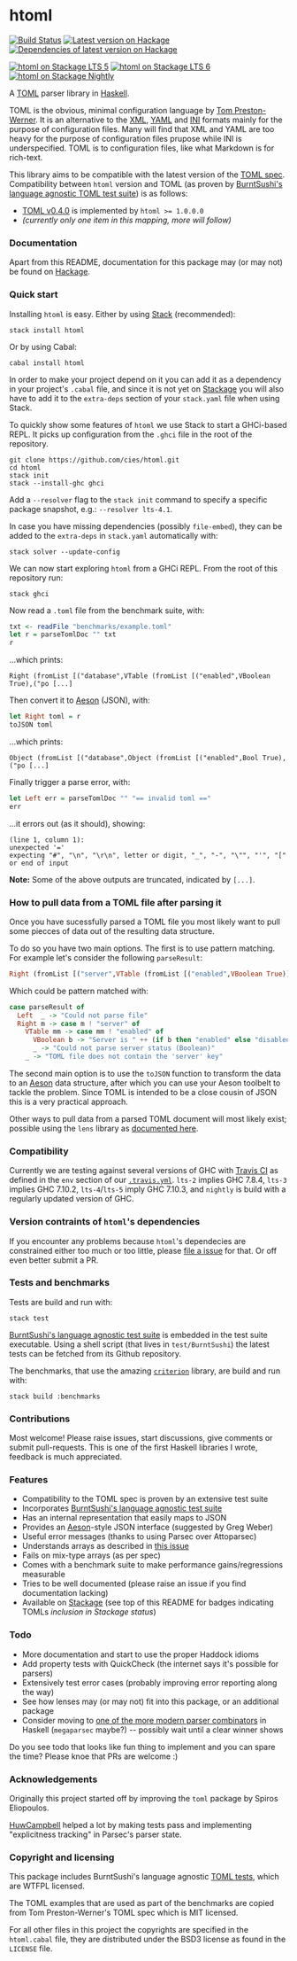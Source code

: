 htoml
=====

[![Build Status](https://travis-ci.org/cies/htoml.svg?branch=master)](https://travis-ci.org/cies/htoml)
[![Latest version on Hackage](https://img.shields.io/hackage/v/htoml.svg)](https://hackage.haskell.org/package/htoml)
[![Dependencies of latest version on Hackage](https://img.shields.io/hackage-deps/v/htoml.svg)](https://hackage.haskell.org/package/htoml)

[![htoml on Stackage LTS 5](http://stackage.org/package/htoml/badge/lts-5)](http://stackage.org/lts-5/package/htoml)
[![htoml on Stackage LTS 6](http://stackage.org/package/htoml/badge/lts-6)](http://stackage.org/lts-6/package/htoml)
[![htoml on Stackage Nightly](http://stackage.org/package/htoml/badge/nightly)](http://stackage.org/nightly/package/htoml)


A [TOML](https://github.com/mojombo/toml) parser library in
[Haskell](http://haskell-lang.org).

TOML is the obvious, minimal configuration language by
[Tom Preston-Werner](https://github.com/mojombo).
It is an alternative to the [XML](http://www.w3.org/TR/REC-xml/),
[YAML](http://www.yaml.org/spec/1.2/spec.html) and
[INI](http://en.wikipedia.org/wiki/INI_file) formats mainly for the purpose of
configuration files. Many will find that XML and YAML are too heavy for
the purpose of configuration files prupose while INI is underspecified.
TOML is to configuration files, like what Markdown is for rich-text.

This library aims to be compatible with the latest version of the
[TOML spec](https://github.com/mojombo/toml).
Compatibility between `htoml` version and TOML (as proven by
[BurntSushi's language agnostic TOML test suite](https://github.com/BurntSushi/toml-test))
is as follows:

* [TOML v0.4.0](https://github.com/toml-lang/toml/releases/tag/v0.4.0)
is implemented by  `htoml >= 1.0.0.0`
* *(currently only one item in this mapping, more will follow)*


### Documentation

Apart from this README, documentation for this package may
(or may not) be found on [Hackage](https://hackage.haskell.org/package/htoml).


### Quick start

Installing `htoml` is easy. Either by using
[Stack](http://haskellstack.org) (recommended):

    stack install htoml

Or by using Cabal:

    cabal install htoml

In order to make your project depend on it you can add it as a
dependency in your project's `.cabal` file, and since it is not
yet on [Stackage](https://www.stackage.org/) you will also have
to add it to the `extra-deps` section of your `stack.yaml` file
when using Stack.

To quickly show some features of `htoml` we use Stack to start a
GHCi-based REPL. It picks up configuration from the `.ghci` file
in the root of the repository.

    git clone https://github.com/cies/htoml.git
    cd htoml
    stack init
    stack --install-ghc ghci

Add a `--resolver` flag to the `stack init` command to specify
a specific package snapshot, e.g.: `--resolver lts-4.1`.

In case you have missing dependencies (possibly `file-embed`),
they can be added to the `extra-deps` in `stack.yaml`
automatically with:

    stack solver --update-config

We can now start exploring `htoml` from a GHCi REPL. From the
root of this repository run:

    stack ghci

Now read a `.toml` file from the benchmark suite, with:

```haskell
txt <- readFile "benchmarks/example.toml"
let r = parseTomlDoc "" txt
r
```

...which prints:

    Right (fromList [("database",VTable (fromList [("enabled",VBoolean True),("po [...]

Then convert it to [Aeson](https://hackage.haskell.org/package/aeson) (JSON), with:

```haskell
let Right toml = r
toJSON toml
```

...which prints:

    Object (fromList [("database",Object (fromList [("enabled",Bool True),("po [...]

Finally trigger a parse error, with:

```haskell
let Left err = parseTomlDoc "" "== invalid toml =="
err
```

...it errors out (as it should), showing:

    (line 1, column 1):
    unexpected '='
    expecting "#", "\n", "\r\n", letter or digit, "_", "-", "\"", "'", "[" or end of input

**Note:** Some of the above outputs are truncated, indicated by `[...]`.


### How to pull data from a TOML file after parsing it

Once you have sucessfully parsed a TOML file you most likely want to pull
some piecces of data out of the resulting data structure.

To do so you have two main options. The first is to use pattern matching.
For example let's consider the following `parseResult`:

```haskell
Right (fromList [("server",VTable (fromList [("enabled",VBoolean True)] ) )] )
```

Which could be pattern matched with:

```haskell
case parseResult of
  Left  _ -> "Could not parse file"
  Right m -> case m ! "server" of
    VTable mm -> case mm ! "enabled" of
      VBoolean b -> "Server is " ++ (if b then "enabled" else "disabled")
      _ -> "Could not parse server status (Boolean)"
    _ -> "TOML file does not contain the 'server' key"
```

The second main option is to use the `toJSON` function to transform the data
to an [Aeson](https://hackage.haskell.org/package/aeson) data structure,
after which you can use your Aeson toolbelt to tackle the problem. Since
TOML is intended to be a close cousin of JSON this is a very practical
approach.

Other ways to pull data from a parsed TOML document will most likely
exist; possible using the `lens` library as
[documented here](https://github.com/cies/htoml/issues/8).


### Compatibility

Currently we are testing against several versions of GHC with
[Travis CI](https://travis-ci.org/cies/htoml) as defined in the `env` section of our
[`.travis.yml`](https://github.com/cies/htoml/blob/master/.travis.yml).
`lts-2` implies GHC 7.8.4, `lts-3` implies GHC 7.10.2, `lts-4`/`lts-5`
imply GHC 7.10.3, and `nightly` is build with a regularly updated version of GHC.


### Version contraints of `htoml`'s dependencies

If you encounter any problems because `htoml`'s dependecies are
constrained either too much or too little, please
[file a issue](https://github.com/cies/htoml/issues) for that.
Or off even better submit a PR.


### Tests and benchmarks

Tests are build and run with:

    stack test

[BurntSushi's language agnostic test suite](https://github.com/BurntSushi/toml-test)
is embedded in the test suite executable.  Using a shell script (that
lives in `test/BurntSushi`) the latest tests can be fetched from
its Github repository.

The benchmarks, that use the amazing [`criterion`](http://www.serpentine.com/criterion)
library, are build and run with:

    stack build :benchmarks


### Contributions

Most welcome! Please raise issues, start discussions, give comments or
submit pull-requests.
This is one of the first Haskell libraries I wrote, feedback is
much appreciated.


### Features

* Compatibility to the TOML spec is proven by an extensive test suite
* Incorporates [BurntSushi's language agnostic test suite](https://github.com/BurntSushi/toml-test)
* Has an internal representation that easily maps to JSON
* Provides an [Aeson](https://hackage.haskell.org/package/aeson)-style JSON interface (suggested by Greg Weber)
* Useful error messages (thanks to using Parsec over Attoparsec)
* Understands arrays as described in [this issue](https://github.com/toml-lang/toml/issues/254)
* Fails on mix-type arrays (as per spec)
* Comes with a benchmark suite to make performance gains/regressions measurable
* Tries to be well documented (please raise an issue if you find documentation lacking)
* Available on [Stackage](http://stackage.org) (see top of this README for badges
  indicating TOMLs *inclusion in Stackage status*)


### Todo

* More documentation and start to use the proper Haddock idioms
* Add property tests with QuickCheck (the internet says it's possible for parsers)
* Extensively test error cases (probably improving error reporting along the way)
* See how lenses may (or may not) fit into this package, or an additional package
* Consider moving to [one of the more modern parser combinators](https://www.reddit.com/r/haskell/comments/46u45o/what_is_the_current_state_of_parser_libraries_in)
  in Haskell (`megaparsec` maybe?) -- possibly wait until a clear winner shows

Do you see todo that looks like fun thing to implement and you can spare the time?
Please knoe that PRs are welcome :)


### Acknowledgements

Originally this project started off by improving the `toml` package by
Spiros Eliopoulos.

[HuwCampbell](https://github.com/HuwCampbell) helped a lot by making tests
pass and implementing "explicitness tracking" in Parsec's parser state.


### Copyright and licensing

This package includes BurntSushi's language agnostic
[TOML tests](https://github.com/BurntSushi/toml-test), which are WTFPL
licensed.

The TOML examples that are used as part of the benchmarks are copied
from Tom Preston-Werner's TOML spec which is MIT licensed.

For all other files in this project the copyrights are specified in the
`htoml.cabal` file, they are distributed under the BSD3 license as found
in the `LICENSE` file.
